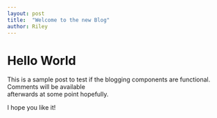 ```yaml
---
layout: post
title:  "Welcome to the new Blog"
author: Riley
---
```


# Hello World

This is a sample post to test if the blogging
components are functional. Comments will be available  
afterwards at some point hopefully.

I hope you like it!